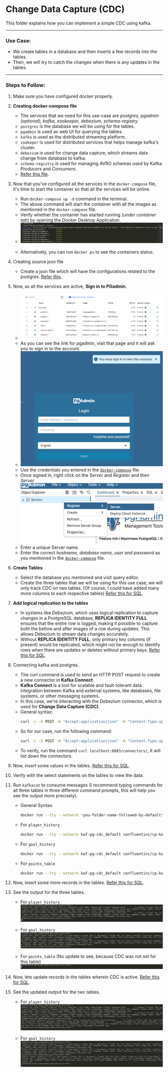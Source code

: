 # Change Data Capture (CDC)

This folder explains how you can implement a simple CDC using kafka.

---

### Use Case: 

- We create tables in a database and then inserts a few records into the tables. 
- Then, we will try to catch the changes when there is any updates in the tables.

---

### Steps to Follow:

1. Make sure you have configured docker properly.

2. **Creating docker-compose file**
    - The services that we need for this use-case are *postgres, pgadmin (optional), kafka, zookeeper, debezium, schema-registry.* 
    - `postgres` is the database we will be using for the tables.
    - `pgadmin` is used as web UI for querying the tables.
    - `kafka` is used as the distributed streaming platform.
    - `zookeper` is used for distributed services that helps manage kafka's cluster.
    - `debezium` is used for change data capture, which streams data change from database to kafka.
    - `schema-registry` is used for managing AVRO schemas used by Kafka *Producers* and *Consumers*.
    - [Refer this file](https://github.com/RahulRoy-rsp/Kafka_On_Docker/blob/main/Use_Case_3/docker-compose.yml).

3. Now that you've configured all the services in the `docker-compose` file, it's time to start the container so that all the services will be online. 
    - Run `docker-compose up -d` command in the terminal.
    - The above command will start the container with all the images as mentioned in the `docker-compose` file.
    - Verify whether the container has started running (*under container tab*) by opening the Docker Desktop Application.
    - ![You can see the below output](https://github.com/RahulRoy-rsp/Kafka_On_Docker/blob/main/images/cdc_container_up.png).
    - Alternatively, you can run `docker ps` to see the containers status.

4. Creating source json file
    - Create a json file which will have the configurations related to the postgres. [Refer this](https://github.com/RahulRoy-rsp/Kafka_On_Docker/blob/main/Use_Case_3/debezium_source.json).

5. Now, as all the services are active, **Sign in to PGadmin**.
    - ![Container kaf-pg-cdc](https://github.com/RahulRoy-rsp/Kafka_On_Docker/blob/main/images/cdc-container.png)
    - As you can see the link for pgadmin, visit that page and it will ask you to sign in to the account.
    - ![Sign up pgadmin](https://github.com/RahulRoy-rsp/Kafka_On_Docker/blob/main/images/pgadmin_signup.png)
    - Use the credentials you entered in the [`docker-compose`](https://github.com/RahulRoy-rsp/Kafka_On_Docker/blob/main/Use_Case_3/docker-compose.yml) file.
    - Once signed in, right click on the *Server* and *Register* and then *Server*
    ![register](https://github.com/RahulRoy-rsp/Kafka_On_Docker/blob/main/images/pg_register.png)
    - Enter a unique Server name.
    - Enter the correct *hostname, database name, user and password* as you mentioned in the [`docker-compose`](https://github.com/RahulRoy-rsp/Kafka_On_Docker/blob/main/Use_Case_3/docker-compose.yml) file.

6. **Create Tables**
    - Select the database you mentioned and visit query editor.
    - Create the three tables that we will be using for this use case, we will only track CDC on two tables. (Of course, I could have added many more columns to each respective tables) [Refer this for SQL](https://github.com/RahulRoy-rsp/Kafka_On_Docker/blob/main/Use_Case_3/queries.sql).

7. **Add logical replication to the tables**
    - In systems like *Debezium*, which uses logical replication to capture changes in a PostgreSQL database, **REPLICA IDENTITY FULL** ensures that the entire row is logged, making it possible to capture both the before and after images of a row during updates. This allows Debezium to stream data changes accurately.
    - Without **REPLICA IDENTITY FULL**, only primary key columns (if present) would be replicated, which might not be enough to identify rows when there are updates or deletes without primary keys.
    [Refer this for SQL](https://github.com/RahulRoy-rsp/Kafka_On_Docker/blob/main/Use_Case_3/queries.sql).

8. Connecting kafka and postgres.
    - The curl command is used to send an HTTP POST request to create a new connector in **Kafka Connect**. 
    - **Kafka Connect** is a tool for scalable and fault-tolerant data integration between Kafka and external systems, like databases, file systems, or other messaging systems. 
    - In this case, we're interacting with the Debezium connector, which is used for **Change Data Capture (CDC)**.
    - General syntax: 
        ```bash
        curl -i -X POST -H "Accept:application/json" -H "Content-Type:application/json" link_of_the_connectors --data @the_source_json_file
        ```
    - So for our case, run the following command: 
        ```bash
        curl -i -X POST -H "Accept:application/json" -H "Content-Type:application/json" http://localhost:8083/connectors/ --data @debezium_source.json
        ```
    - To verify, run the command `curl localhost:8083/connectors/`, it will list down the connectors.

9. Now, insert some values in the tables. [Refer this for SQL](https://github.com/RahulRoy-rsp/Kafka_On_Docker/blob/main/Use_Case_3/queries.sql).

10. Verify with the select statements on the tables to view the data.

11. Run `kafkacat` to consume messages (I recommend typing commands for all three tables in three different command prompts, this will help you see the output more precisely).
    - General Syntax:
        ```bash
        docker run --tty --network *you-folder-name-followed-by-default* confluentinc/cp-kafkacat kafkacat -b kafka:9092 -C -s key=avro -s value=avro -r *schema-registry-link* -t *table-name-for-cdc*
        ```
    - For `player_history`
        ```bash
        docker run --tty --network kaf-pg-cdc_default confluentinc/cp-kafkacat kafkacat -b kafka:9092 -C -s key=avro -s value=avro -r http://schema-registry:8081 -t postgres.public.player_history
        ```
    - For `goal_history`
        ```bash
        docker run --tty --network kaf-pg-cdc_default confluentinc/cp-kafkacat kafkacat -b kafka:9092 -C -s key=avro -s value=avro -r http://schema-registry:8081 -t postgres.public.goal_history
        ```
    - For `points_table`
        ```bash
        docker run --tty --network kaf-pg-cdc_default confluentinc/cp-kafkacat kafkacat -b kafka:9092 -C -s key=avro -s value=avro -r http://schema-registry:8081 -t postgres.public.points_table
        ```
12. Now, insert some more records in the tables. [Refer this for SQL](https://github.com/RahulRoy-rsp/Kafka_On_Docker/blob/main/Use_Case_3/queries.sql).

13. See the output for the three tables.
    - For `player_history`
    ![player_history-1](https://github.com/RahulRoy-rsp/Kafka_On_Docker/blob/main/images/player_history-1.png)

    - For `goal_history`
    ![goal_history-1](https://github.com/RahulRoy-rsp/Kafka_On_Docker/blob/main/images/goal_history-1.png)

    - For `points_table` (No update to see, because CDC was not set for this table)
    ![points_table-1](https://github.com/RahulRoy-rsp/Kafka_On_Docker/blob/main/images/points_table-1.png)

14. Now, lets update records in the tables wherein CDC is active. [Refer this for SQL](https://github.com/RahulRoy-rsp/Kafka_On_Docker/blob/main/Use_Case_3/queries.sql).

15. See the updated output for the two tables.
    - For `player_history`
    ![player_history-2](https://github.com/RahulRoy-rsp/Kafka_On_Docker/blob/main/images/player_history-2.png)

    - For `goal_history`
    ![goal_history-2](https://github.com/RahulRoy-rsp/Kafka_On_Docker/blob/main/images/goal_history-2.png)

